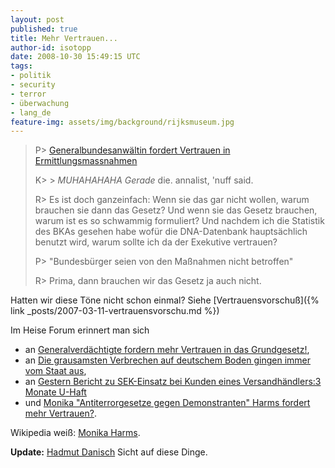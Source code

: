 ```yaml
---
layout: post
published: true
title: Mehr Vertrauen...
author-id: isotopp
date: 2008-10-30 15:49:15 UTC
tags:
- politik
- security
- terror
- überwachung
- lang_de
feature-img: assets/img/background/rijksmuseum.jpg
---
```


> P> [Generalbundesanwältin fordert Vertrauen in Ermittlungsmassnahmen](http://www.heise.de/newsticker/Generalbundesanwaeltin-fordert-Vertrauen-in-Ermittlungsmassnahmen--/meldung/118181)
>
> K> > *MUHAHAHAHA* _Gerade_ die. annalist, 'nuff said.
>
> R> Es ist doch ganzeinfach: Wenn sie das gar nicht wollen, warum brauchen
> sie dann das Gesetz? Und wenn sie das Gesetz brauchen, warum ist es so
> schwammig formuliert? Und nachdem ich die Statistik des BKAs gesehen habe
> wofür die DNA-Datenbank hauptsächlich benutzt wird, warum sollte ich da
> der Exekutive vertrauen?
> 
> P> "Bundesbürger seien von den Maßnahmen nicht betroffen"
>
> R> Prima, dann brauchen wir das Gesetz ja auch nicht.

Hatten wir diese Töne nicht schon einmal? Siehe 
[Vertrauensvorschuß]({% link _posts/2007-03-11-vertrauensvorschu.md %})

Im Heise Forum erinnert man sich 
- an [Generalverdächtigte fordern mehr Vertrauen in das Grundgesetz!](http://www.heise.de/newsticker/foren/S-Generalverdaechtigte-fordern-mehr-Vertrauen-in-das-Grundgesetz/forum-146611/msg-15790828/read/), 
- an [Die grausamsten Verbrechen auf deutschem Boden gingen immer vom Staat aus](http://www.heise.de/newsticker/foren/S-Die-grausamsten-Verbrechen-auf-deutschem-Boden/forum-146611/msg-15790822/read/), 
- an [Gestern Bericht zu SEK-Einsatz bei Kunden eines Versandhändlers:3 Monate U-Haft](http://www.heise.de/newsticker/foren/S-Gestern-Bericht-zu-SEK-Einsatz-bei-Kunden-eines-Versandhaendlers-3-Monate-U-Haft/forum-146611/msg-15791114/read/) 
- und [Monika "Antiterrorgesetze gegen Demonstranten" Harms fordert mehr Vertrauen?](http://www.heise.de/newsticker/foren/S-Monika-Antiterrorgesetze-gegen-Demonstranten-Harms/forum-146611/msg-15790724/read/).

Wikipedia weiß: 
[Monika Harms](http://de.wikipedia.org/wiki/Monika_Harms#Abh.C3.B6rma.C3.9Fnahmen_gegen_Rechtsanw.C3.A4lte_und_Journalisten).

**Update:**  [Hadmut Danisch](http://www.danisch.de/blog/2008/11/03/generalbundesanwaltin-fordert-vertrauen-in-ermittlungsmasnahmen/)
Sicht auf diese Dinge.
